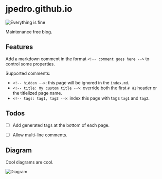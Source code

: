 # jpedro.github.io

![Everything is fine](https://img.shields.io/badge/This_shit_is_amazing-Even_more_amazing:_you_are_reading_this!-brightgreen)


Maintenance free blog.


## Features

Add a markdown comment in the format `<!-- comment goes here -->`  to control
some properties.

Supported comments:

- `<!-- hidden -->`: this page will be ignored in the `index.md`.
- `<!-- title: My custom title -->`: override both the first `# H1` header or
  the titlelized page name.
- `<!-- tags: tag1, tag2 -->`: index this page with tags `tag1` and `tag2`.


## Todos

- [ ] Add generated tags at the bottom of each page.
- [ ] Allow multi-line comments.


## Diagram

Cool diagrams are cool.
<!-- From https://lucid.app/lucidchart/361e54e9-baa3-4aa1-a592-e63bebc0605f/edit -->

![Diagram](https://lucid.app/publicSegments/view/464a0cc4-db0f-4cdb-9857-205a3b6c84c1/image.png)
